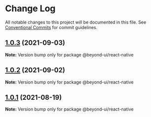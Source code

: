 # Change Log

All notable changes to this project will be documented in this file.
See [Conventional Commits](https://conventionalcommits.org) for commit guidelines.

## [1.0.3](https://github.com/renli-tech/Beyond/compare/@beyond-ui/react-native@1.0.1...@beyond-ui/react-native@1.0.3) (2021-09-03)

**Note:** Version bump only for package @beyond-ui/react-native

## [1.0.2](https://github.com/renli-tech/Beyond/compare/@beyond-ui/react-native@1.0.2...@beyond-ui/react-native@1.0.2) (2021-09-02)

**Note:** Version bump only for package @beyond-ui/react-native

## [1.0.1](https://github.com/renli-tech/Beyond/compare/@beyond-ui/react-native@1.0.0...@beyond-ui/react-native@1.0.1) (2021-08-19)

**Note:** Version bump only for package @beyond-ui/react-native
